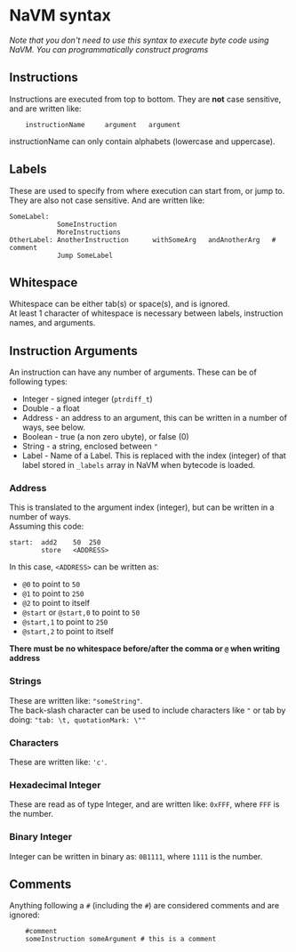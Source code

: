 # NaVM syntax

_Note that you don't need to use this syntax to execute byte code using NaVM. You can programmatically construct programs_ 

## Instructions
Instructions are executed from top to bottom.
They are **not** case sensitive, and are written like:  
```
	instructionName     argument   argument 
```

instructionName can only contain alphabets (lowercase and uppercase).

## Labels
These are used to specify from where execution can start from, or jump to.  
They are also not case sensitive. And are written like:

```
SomeLabel:
			SomeInstruction
			MoreInstructions
OtherLabel: AnotherInstruction		withSomeArg	  andAnotherArg   # comment
			Jump SomeLabel
```

## Whitespace
Whitespace can be either tab(s) or space(s), and is ignored.  
At least 1 character of whitespace is necessary between labels, instruction names, and arguments.

## Instruction Arguments

An instruction can have any number of arguments. These can be of following types:

* Integer - signed integer (`ptrdiff_t`)
* Double - a float
* Address - an address to an argument, this can be written in a number of ways, see below.
* Boolean - true (a non zero ubyte), or false (0)
* String - a string, enclosed between `"`
* Label - Name of a Label. This is replaced with the index (integer) of that label stored in `_labels` array in NaVM when bytecode is loaded.

### Address
This is translated to the argument index (integer), but can be written in a number of ways.  
Assuming this code:   
```
start:	add2	50	250
		store	<ADDRESS>
```
In this case, `<ADDRESS>` can be written as:  

* `@0` to point to `50`
* `@1` to point to `250`
* `@2` to point to itself
* `@start` or `@start,0` to point to `50`
* `@start,1` to point to `250`
* `@start,2` to point to itself

**There must be no whitespace before/after the comma or `@` when writing address**


### Strings
These are written like: `"someString"`.  
The back-slash character can be used to include characters like `"` or tab by doing: `"tab: \t, quotationMark: \""`

### Characters
These are written like: `'c'`.  

### Hexadecimal Integer
These are read as of type Integer, and are written like: `0xFFF`, where `FFF` is the number.

### Binary Integer
Integer can be written in binary as: `0B1111`, where `1111` is the number.

## Comments
Anything following a `#` (including the `#`) are considered comments and are ignored:  

```
	#comment
	someInstruction someArgument # this is a comment
```
